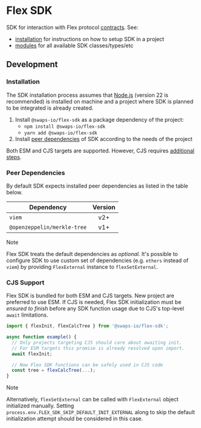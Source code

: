 # Flex SDK

SDK for interaction with Flex protocol [contracts](https://github.com/swaps-io/flex-contracts). See:

- [installation](#installation) for instructions on how to setup SDK in a project
- [modules](./modules.html) for all available SDK classes/types/etc

## Development

### Installation

The SDK installation process assumes that [Node.js](https://nodejs.org/en) (version 22 is recommended) is installed on
machine and a project where SDK is planned to be integrated is already created.

1. Install `@swaps-io/flex-sdk` as a package dependency of the project:
   - `npm install @swaps-io/flex-sdk`
   - `yarn add @swaps-io/flex-sdk`
2. Install [peer dependencies](#peer-dependencies) of SDK according to the needs of the project

Both ESM and CJS targets are supported. However, CJS requires [additional steps](#cjs-support).

### Peer Dependencies

By default SDK expects installed peer dependencies as listed in the table below.

| Dependency                  | Version |
| --------------------------- |:-------:|
| `viem`                      |  v2+    |
| `@openzeppelin/merkle-tree` |  v1+    |

> [!NOTE]
>
> Flex SDK treats the default dependencies as _optional_. It's possible to configure SDK to use custom set of
> dependencies (e.g. `ethers` instead of `viem`) by providing `FlexExternal` instance to `flexSetExternal`.

### CJS Support

Flex SDK is bundled for both ESM and CJS targets. New project are preferred to use ESM. If CJS is needed, Flex SDK
initialization must be _ensured to finish_ before any SDK function usage due to CJS's top-level `await` limitations.

```ts
import { flexInit, flexCalcTree } from '@swaps-io/flex-sdk';

async function example() {
  // Only projects targeting CJS should care about awaiting init.
  // For ESM targets this promise is already resolved upon import.
  await flexInit;

  // Now Flex SDK functions can be safely used in CJS code
  const tree = flexCalcTree(...);
}
```

> [!NOTE]
> Alternatively, `flexSetExternal` can be called with `FlexExternal` object initialized manually. Setting
> `process.env.FLEX_SDK_SKIP_DEFAULT_INIT_EXTERNAL` along to skip the default initialization attempt should be
> considered in this case.
